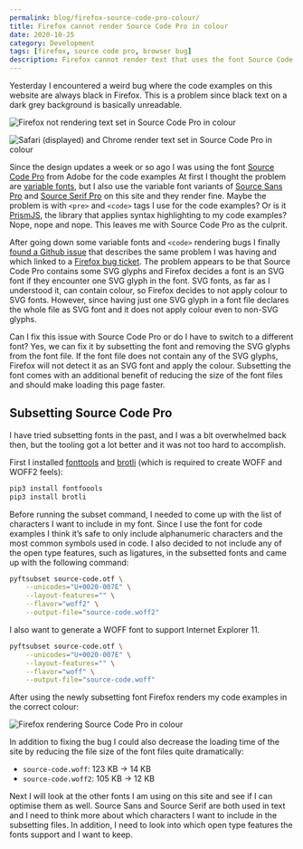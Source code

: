 ```yaml
---
permalink: blog/firefox-source-code-pro-colour/
title: Firefox cannot render Source Code Pro in colour
date: 2020-10-25
category: Development
tags: [firefox, source code pro, browser bug]
description: Firefox cannot render text that uses the font Source Code Pro in colour. In this article I'm going to show how to fix this bug by subsetting Source Code Pro.
---
```

Yesterday I encountered a weird bug where the code examples on this website are always black in Firefox. This is a problem since black text on a dark grey background is basically unreadable. 

![Firefox not rendering text set in Source Code Pro in colour](/blog/2020-10-25-firefox-source-code-pro-color/firefox-bug.png "Firefox not rendering text set in Source Code Pro in colour.")

![Safari (displayed) and Chrome render text set in Source Code Pro in colour](/blog/2020-10-25-firefox-source-code-pro-color/safari.png "Safari (displayed) and Chrome render text set in Source Code Pro in colour.")

Since the design updates a week or so ago I was using the font [Source Code Pro](https://github.com/adobe-fonts/source-code-pro) from Adobe for the code examples At first I thought the problem are [variable fonts](https://en.wikipedia.org/wiki/Variable_fonts), but I also use the variable font variants of [Source Sans Pro](https://github.com/adobe-fonts/source-sans-pro) and [Source Serif Pro](https://github.com/adobe-fonts/source-serif-pro) on this site and they render fine. Maybe the problem is with `<pre>` and `<code>` tags I use for the code examples? Or is it [PrismJS](https://prismjs.com/), the library that applies syntax highlighting to my code examples? Nope, nope and nope. This leaves me with Source Code Pro as the culprit.

After going down some variable fonts and `<code>` rendering bugs I finally [found a Github issue](https://github.com/adobe-fonts/source-code-pro/issues/217) that describes the same problem I was having and which linked to a [Firefox bug ticket](https://bugzilla.mozilla.org/show_bug.cgi?id=1520157). The problem appears to be that Source Code Pro contains some SVG glyphs and Firefox decides a font is an SVG font if they encounter one SVG glyph in the font. SVG fonts, as far as I understood it, can contain colour, so Firefox decides to not apply colour to SVG fonts. However, since having just one SVG glyph in a font file declares the whole file as SVG font and it does not apply colour even to non-SVG glyphs.

Can I fix this issue with Source Code Pro or do I have to switch to a different font? Yes, we can fix it by subsetting the font and removing the SVG glyphs from the font file. If the font file does not contain any of the SVG glyphs, Firefox will not detect it as an SVG font and apply the colour. Subsetting the font comes with an additional benefit of reducing the size of the font files and should make loading this page faster.

## Subsetting Source Code Pro

I have tried subsetting fonts in the past, and I was a bit overwhelmed back then, but the tooling got a lot better and it was not too hard to accomplish.

First I installed [fonttools](https://github.com/fonttools/fonttools) and [brotli](https://github.com/google/brotli) (which is required to create WOFF and WOFF2 feels):

```bash
pip3 install fontfoools
pip3 install brotli
```

Before running the subset command, I needed to come up with the list of characters I want to include in my font. Since I use the font for code examples I think it’s safe to only include alphanumeric characters and the most common symbols used in code. I also decided to not include any of the open type features, such as ligatures, in the subsetted fonts and came up with the following command:

```bash
pyftsubset source-code.otf \
    --unicodes="U+0020-007E" \
    --layout-features="" \
    --flavor="woff2" \
    --output-file="source-code.woff2"
```

I also want to generate a WOFF font to support Internet Explorer 11. 

```bash
pyftsubset source-code.otf \
    --unicodes="U+0020-007E" \
    --layout-features="" \
    --flavor="woff" \
    --output-file="source-code.woff"
```

After using the newly subsetting font Firefox renders my code examples in the correct colour:

![Firefox rendering Source Code Pro in colour](/blog/2020-10-25-firefox-source-code-pro-color/firefox-fixed.png "Firefox rendering Source Code Pro in colour.")

In addition to fixing the bug I could also decrease the loading time of the site by reducing the file size of the font files quite dramatically:

- `source-code.woff`: 123 KB → 14 KB
- `source-code.woff2`: 105 KB → 12 KB

Next I will look at the other fonts I am using on this site and see if I can optimise them as well. Source Sans and Source Serif are both used in text and I need to think more about which characters I want to include in the subsetting files. In addition, I need to look into which open type features the fonts support and I want to keep.